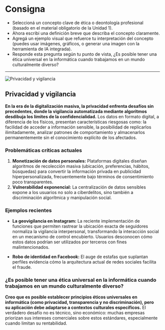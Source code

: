 # Consigna

- Seleccioná un concepto clave de ética o deontología profesional (basado en el material obligatorio de la Unidad 1).
- Ahora escribí una definición breve que describa el concepto claramente.
- Agregá un ejemplo visual que refuerce tu interpretación del concepto (puedes usar imágenes, gráficos, o generar una imagen con la herramienta de IA integrada).
- Responde esta pregunta según tu punto de vista, ¿Es posible tener una ética universal en la informática cuando trabajamos en un mundo culturalmente diverso?

---

![Privacidad y vigilancia](https://v1.padlet.pics/1/image.webp?t=c_limit%2Cdpr_1%2Ch_504%2Cw_897&url=https%3A%2F%2Fpadlet-artifacts.storage.googleapis.com%2F29f92c8a1722e14aa24f334f9364232631c853f3%2Fbf48bceb0d951bf33735beadfbf918b5-h-a3c20d7f54708c878ffa0ac25da83c52.png)

## **Privacidad y vigilancia**

**En la era de la digitalización masiva, la privacidad enfrenta desafíos sin precedentes, donde la vigilancia automatizada mediante algoritmos desdibuja los límites de la confidencialidad.** Los datos en formato digital, a diferencia de los físicos, presentan características riesgosas como: la facilidad de acceder a información sensible, la posibilidad de replicarlos ilimitadamente, analizar patrones de comportamiento y almacenarlos permanentemente sin el conocimiento explícito de los afectados.

### **Problemáticas críticas actuales**

1. **Monetización de datos personales:** Plataformas digitales diseñan algoritmos de recolección masiva (ubicación, preferencias, hábitos, búsquedas) para convertir la información privada en publicidad hiperpersonalizada, frecuentemente bajo términos de consentimiento poco transparentes.  
2. **Vulnerabilidad exponencial:** La centralización de datos sensibles expone a los usuarios no solo a ciberdelitos, sino también a discriminación algorítmica y manipulación social.

### **Ejemplos recientes**

- **La geovigilancia en Instagram:** La reciente implementación de funciones que permiten rastrear la ubicación exacta de seguidores normaliza la vigilancia interpersonal, transformando la interacción social en un mecanismo de control encubierto. Usuarios desconocen cómo estos datos podrían ser utilizados por terceros con fines malintencionados.

- **Robo de identidad en Facebook:** El auge de estafas que suplantan perfiles evidencia cómo la arquitectura actual de redes sociales facilita el fraude.

### **¿Es posible tener una ética universal en la informática cuando trabajamos en un mundo culturalmente diverso?**

**Creo que es posible establecer principios éticos universales en informática (como privacidad, transparencia y no discriminación), pero su aplicación debe adaptarse a contextos culturales específicos.** El verdadero desafío no es técnico, sino económico: muchas empresas priorizan sus intereses comerciales sobre estos estándares, especialmente cuando limitan su rentabilidad.
